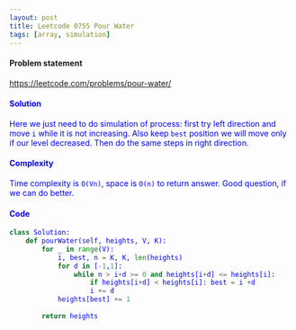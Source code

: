 ```yaml
---
layout: post
title: Leetcode 0755 Pour Water
tags: [array, simulation]
---
```


#### Problem statement

<a href="https://leetcode.com/problems/pour-water/"> <font color = blue>https://leetcode.com/problems/pour-water/

#### Solution
Here we just need to do simulation of process: first try left direction and move `i` while it is not increasing. Also keep `best` position we will move only if our level decreased. Then do the same steps in right direction. 

#### Complexity
Time complexity is `O(Vn)`, space is `O(n)` to return answer. Good question, if we can do better.

#### Code
```python
class Solution:
    def pourWater(self, heights, V, K):
        for _ in range(V):
            i, best, n = K, K, len(heights)
            for d in [-1,1]:
                while n > i+d >= 0 and heights[i+d] <= heights[i]:
                    if heights[i+d] < heights[i]: best = i +d
                    i += d
            heights[best] += 1
        
        return heights
```

